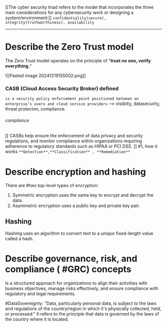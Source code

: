 
[[The cyber security triad refers to the model that incorporates the three main considerations for any cybersecurity work or designing a system/environment:]]
`confidentiality(secure), integrity(truthworthiness), availability`

---
# Describe the Zero Trust model

The Zero Trust model operates on the principle of “**trust no one, verify everything.**”

![[Pasted image 20241219155002.png]]



### CASB (Cloud Access Security Broker) defined
`is a security policy enforcement point positioned between an enterprise’s users and cloud service providers`
--> visibiity, datasecurity, threat protecton, compliance.
###### compliance  
[[ CASBs help ensure the enforcement of data privacy and security regulations, and monitor compliance within organizations requiring adherence to regulatory standards such as HIPAA or PCI DSS. ]]
#1,  how it works `**Detection**,**Classification** , **Remediation**`


# Describe encryption and hashing

There are #two top-level types of encryption: 
1. Symmetric encryption uses the same key to encrypt and decrypt the data.
2. Asymmetric encryption uses a public key and private key pair.

## Hashing

Hashing uses an algorithm to convert text to a _unique_ fixed-length value called a hash.
# Describe governance, risk, and compliance ( #GRC) concepts

Is a structured approach for organizations to align their activities with business objectives, manage risks effectively, and ensure compliance with regulatory and legal requirements.

#DataSovereignty: "Data, particularly personal data, is subject to the laws and regulations of the country/region in which it's physically collected, held, or processed."  It refers to the principle that data is governed by the laws of the country where it is located.